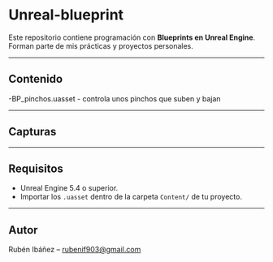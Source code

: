 # Unreal-blueprint
Este repositorio contiene programación con **Blueprints en Unreal Engine**.  
Forman parte de mis prácticas y proyectos personales.

---

##  Contenido
 -BP_pinchos.uasset - controla unos pinchos que suben y bajan


---

## Capturas



---

## Requisitos
- Unreal Engine 5.4 o superior.
- Importar los `.uasset` dentro de la carpeta `Content/` de tu proyecto.

---

## Autor
Rubén Ibáñez – rubenif903@gmail.com
